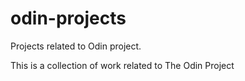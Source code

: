 # odin-projects
Projects related to Odin project.

This is a collection of work related to The Odin Project